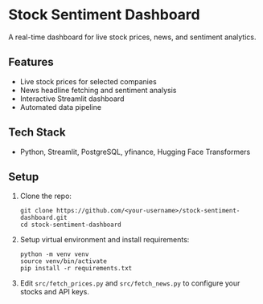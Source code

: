 # Stock Sentiment Dashboard

A real-time dashboard for live stock prices, news, and sentiment analytics.

## Features
- Live stock prices for selected companies
- News headline fetching and sentiment analysis
- Interactive Streamlit dashboard
- Automated data pipeline

## Tech Stack
- Python, Streamlit, PostgreSQL, yfinance, Hugging Face Transformers

## Setup

1. Clone the repo:
    ```
    git clone https://github.com/<your-username>/stock-sentiment-dashboard.git
    cd stock-sentiment-dashboard
    ```

2. Setup virtual environment and install requirements:
    ```
    python -m venv venv
    source venv/bin/activate
    pip install -r requirements.txt
    ```

3. Edit `src/fetch_prices.py` and `src/fetch_news.py` to configure your stocks and API keys.
